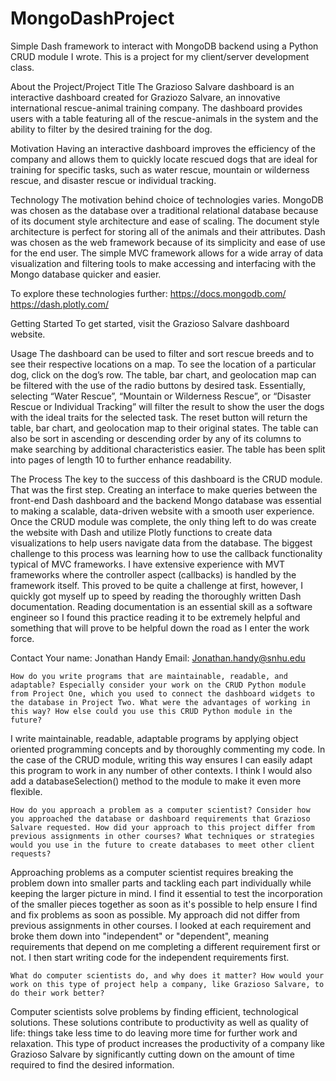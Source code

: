 # MongoDashProject
Simple Dash framework to interact with MongoDB backend using a Python CRUD module I wrote. This is a project for my client/server development class.

About the Project/Project Title
The Grazioso Salvare dashboard is an interactive dashboard created for Graziozo Salvare, an innovative international rescue-animal training company. The dashboard provides users with a table featuring all of the rescue-animals in the system and the ability to filter by the desired training for the dog. 

Motivation
Having an interactive dashboard improves the efficiency of the company and allows them to quickly locate rescued dogs that are ideal for training for specific tasks, such as water rescue, mountain or wilderness rescue, and disaster rescue or individual tracking.
	
Technology
The motivation behind choice of technologies varies. MongoDB was chosen as the database over a traditional relational database because of its document style architecture and ease of scaling. The document style architecture is perfect for storing all of the animals and their attributes. Dash was chosen as the web framework because of its simplicity and ease of use for the end user. The simple MVC framework allows for a wide array of data visualization and filtering tools to make accessing and interfacing with the Mongo database quicker and easier.

To explore these technologies further:
https://docs.mongodb.com/
https://dash.plotly.com/


Getting Started
To get started, visit the Grazioso Salvare dashboard website. 

Usage
The dashboard can be used to filter and sort rescue breeds and to see their respective locations on a map. To see the location of a particular dog, click on the dog’s row. The table, bar chart, and geolocation map can be filtered with the use of the radio buttons by desired task. Essentially, selecting “Water Rescue”, “Mountain or Wilderness Rescue”, or “Disaster Rescue or Individual Tracking” will filter the result to show the user the dogs with the ideal traits for the selected task. The reset button will return the table, bar chart, and geolocation map to their original states. The table can also be sort in ascending or descending order by any of its columns to make searching by additional characteristics easier. The table has been split into pages of length 10 to further enhance readability.

The Process
The key to the success of this dashboard is the CRUD module. That was the first step. Creating an interface to make queries between the front-end Dash dashboard and the backend Mongo database was essential to making a scalable, data-driven website with a smooth user experience. Once the CRUD module was complete, the only thing left to do was create the website with Dash and utilize Plotly functions to create data visualizations to help users navigate data from the database. 
The biggest challenge to this process was learning how to use the callback functionality typical of MVC frameworks. I have extensive experience with MVT frameworks where the controller aspect (callbacks) is handled by the framework itself. This proved to be quite a challenge at first, however, I quickly got myself up to speed by reading the thoroughly written Dash documentation. Reading documentation is an essential skill as a software engineer so I found this practice reading it to be extremely helpful and something that will prove to be helpful down the road as I enter the work force.

Contact
Your name: Jonathan Handy
Email: Jonathan.handy@snhu.edu

	How do you write programs that are maintainable, readable, and adaptable? Especially consider your work on the CRUD Python module from Project One, which you used to connect the dashboard widgets to the database in Project Two. What were the advantages of working in this way? How else could you use this CRUD Python module in the future?

I write maintainable, readable, adaptable programs by applying object oriented programming concepts and by thoroughly commenting my code. In the case of the CRUD module, writing this way ensures I can easily adapt this program to work in any number of other contexts. I think I would also add a databaseSelection() method to the module to make it even more flexible.

	How do you approach a problem as a computer scientist? Consider how you approached the database or dashboard requirements that Grazioso Salvare requested. How did your approach to this project differ from previous assignments in other courses? What techniques or strategies would you use in the future to create databases to meet other client requests?

Approaching problems as a computer scientist requires breaking the problem down into smaller parts and tackling each part individually while keeping the larger picture in mind. I find it essential to test the incorporation of the smaller pieces together as soon as it's possible to help ensure I find and fix problems as soon as possible. My approach did not differ from previous assignments in other courses. I looked at each requirement and broke them down into "independent" or "dependent", meaning requirements that depend on me completing a different requirement first or not. I then start writing code for the independent requirements first.

	What do computer scientists do, and why does it matter? How would your work on this type of project help a company, like Grazioso Salvare, to do their work better?
	
Computer scientists solve problems by finding efficient, technological solutions. These solutions contribute to productivity as well as quality of life: things take less time to do leaving more time for further work and relaxation. This type of product increases the productivity of a company like Grazioso Salvare by significantly cutting down on the amount of time required to find the desired information.
